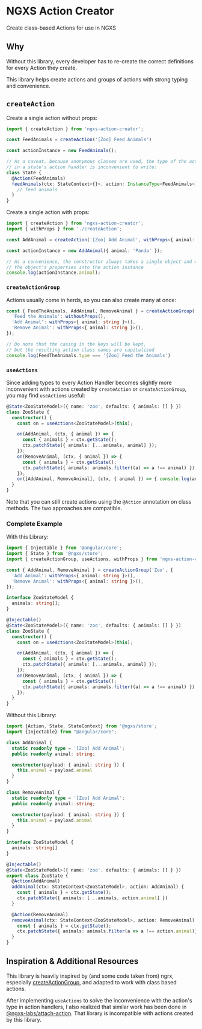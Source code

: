 # NGXS Action Creator

Create class-based Actions for use in NGXS

## Why

Without this library, every developer has to re-create the correct definitions
for every Action they create.

This library helps create actions and groups of actions with strong typing and convenience.

## `createAction`

Create a single action without props:

```ts
import { createAction } from 'ngxs-action-creator';

const FeedAnimals = createAction('[Zoo] Feed Animals')

const actionInstance = new FeedAnimals();

// As a caveat, because anonymous classes are used, the type of the action
// in a state's action handler is inconvenient to write:
class State {
  @Action(FeedAnimals)
  feedAnimals(ctx: StateContext<{}>, action: InstanceType<FeedAnimals>) {
    // feed animals
  }
}
```

Create a single action with props:

```ts
import { createAction } from 'ngxs-action-creator';
import { withProps } from './createAction';

const AddAnimal = createAction('[Zoo] Add Animal', withProps<{ animal: string }>())

const actionInstance = new AddAnimal({ animal: 'Panda' });

// As a convenience, the constructor always takes a single object and will spread
// the object's properties into the action instance
console.log(actionInstance.animal);
```

### `createActionGroup`

Actions usually come in herds, so you can also create many at once:

```ts
const { FeedTheAnimals, AddAnimal, RemoveAnimal } = createActionGroup('Zoo', {
  'Feed the Animals': withoutProps(),
  'Add Animal': withProps<{ animal: string }>(),
  'Remove Animal': withProps<{ animal: string }>(),
});

// Do note that the casing in the keys will be kept, 
// but the resulting action class names are capitalized
console.log(FeedTheAnimals.type === '[Zoo] Feed the Animals')
```

### `useActions`

Since adding types to every Action Handler becomes slightly more inconvenient with actions
created by `createAction` or `createActionGroup`, you may find `useActions` useful:

```ts
@State<ZooStateModel>({ name: 'zoo', defaults: { animals: [] } })
class ZooState {
  constructor() {
    const on = useActions<ZooStateModel>(this);

    on(AddAnimal, (ctx, { animal }) => {
      const { animals } = ctx.getState();
      ctx.patchState({ animals: [...animals, animal] });
    });
    on(RemoveAnimal, (ctx, { animal }) => {
      const { animals } = ctx.getState();
      ctx.patchState({ animals: animals.filter((a) => a !== animal) });
    });
    on([AddAnimal, RemoveAnimal], (ctx, { animal }) => { console.log(animal) })
  }
}
```

Note that you can still create actions using the `@Action` annotation on class methods.
The two approaches are compatible.

### Complete Example

With this Library:

```ts
import { Injectable } from '@angular/core';
import { State } from '@ngxs/store';
import { createActionGroup, useActions, withProps } from 'ngxs-action-creator';

const { AddAnimal, RemoveAnimal } = createActionGroup('Zoo', {
  'Add Animal': withProps<{ animal: string }>(),
  'Remove Animal': withProps<{ animal: string }>(),
});

interface ZooStateModel {
  animals: string[];
}

@Injectable()
@State<ZooStateModel>({ name: 'zoo', defaults: { animals: [] } })
class ZooState {
  constructor() {
    const on = useActions<ZooStateModel>(this);

    on(AddAnimal, (ctx, { animal }) => {
      const { animals } = ctx.getState();
      ctx.patchState({ animals: [...animals, animal] });
    });
    on(RemoveAnimal, (ctx, { animal }) => {
      const { animals } = ctx.getState();
      ctx.patchState({ animals: animals.filter((a) => a !== animal) });
    });
  }
}

```

Without this Library:

```ts
import {Action, State, StateContext} from '@ngxs/store';
import {Injectable} from "@angular/core";

class AddAnimal {
  static readonly type = '[Zoo] Add Animal';
  public readonly animal: string;

  constructor(payload: { animal: string }) {
    this.animal = payload.animal
  }
}

class RemoveAnimal {
  static readonly type = '[Zoo] Add Animal';
  public readonly animal: string;

  constructor(payload: { animal: string }) {
    this.animal = payload.animal
  }
}

interface ZooStateModel {
  animals: string[]
}

@Injectable()
@State<ZooStateModel>({ name: 'zoo', defaults: { animals: [] } })
export class ZooState {
  @Action(AddAnimal)
  addAnimal(ctx: StateContext<ZooStateModel>, action: AddAnimal) {
    const { animals } = ctx.getState();
    ctx.patchState({ animals: [...animals, action.animal] })
  }

  @Action(RemoveAnimal)
  removeAnimal(ctx: StateContext<ZooStateModel>, action: RemoveAnimal) {
    const { animals } = ctx.getState();
    ctx.patchState({ animals: animals.filter(a => a !== action.animal)})
  }
}
```

## Inspiration & Additional Resources

This library is heavily inspired by (and some code taken from) ngrx, 
especially [createActionGroup](https://dev.to/ngrx/ngrx-action-group-creator-1deh),
and adapted to work with class based actions.

After implementing `useActions` to solve the inconvenience with the action's type 
in action handlers, I also realized that similar work has been done in
[@ngxs-labs/attach-action](https://github.com/ngxs-labs/attach-action).
That library is incompatible with actions created by this library.
